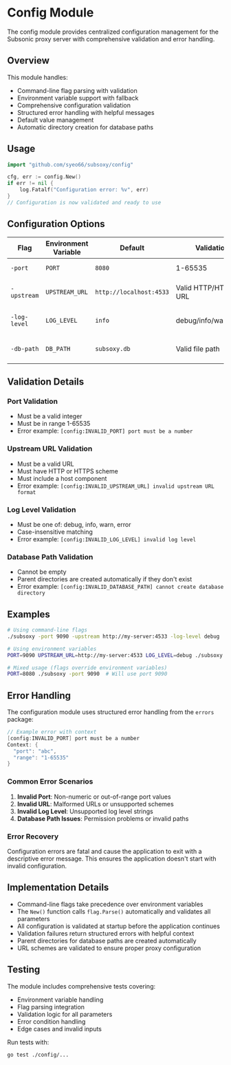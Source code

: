 # Config Module

The config module provides centralized configuration management for the Subsonic proxy server with comprehensive validation and error handling.

## Overview

This module handles:
- Command-line flag parsing with validation
- Environment variable support with fallback
- Comprehensive configuration validation
- Structured error handling with helpful messages
- Default value management
- Automatic directory creation for database paths

## Usage

```go
import "github.com/syeo66/subsoxy/config"

cfg, err := config.New()
if err != nil {
    log.Fatalf("Configuration error: %v", err)
}
// Configuration is now validated and ready to use
```

## Configuration Options

| Flag | Environment Variable | Default | Validation | Description |
|------|---------------------|---------|------------|-------------|
| `-port` | `PORT` | `8080` | 1-65535 | Proxy server port |
| `-upstream` | `UPSTREAM_URL` | `http://localhost:4533` | Valid HTTP/HTTPS URL | Upstream Subsonic server URL |
| `-log-level` | `LOG_LEVEL` | `info` | debug/info/warn/error | Log level (case-insensitive) |
| `-db-path` | `DB_PATH` | `subsoxy.db` | Valid file path | SQLite database file path |

## Validation Details

### Port Validation
- Must be a valid integer
- Must be in range 1-65535
- Error example: `[config:INVALID_PORT] port must be a number`

### Upstream URL Validation
- Must be a valid URL
- Must have HTTP or HTTPS scheme
- Must include a host component
- Error example: `[config:INVALID_UPSTREAM_URL] invalid upstream URL format`

### Log Level Validation
- Must be one of: debug, info, warn, error
- Case-insensitive matching
- Error example: `[config:INVALID_LOG_LEVEL] invalid log level`

### Database Path Validation
- Cannot be empty
- Parent directories are created automatically if they don't exist
- Error example: `[config:INVALID_DATABASE_PATH] cannot create database directory`

## Examples

```bash
# Using command-line flags
./subsoxy -port 9090 -upstream http://my-server:4533 -log-level debug

# Using environment variables
PORT=9090 UPSTREAM_URL=http://my-server:4533 LOG_LEVEL=debug ./subsoxy

# Mixed usage (flags override environment variables)
PORT=8080 ./subsoxy -port 9090  # Will use port 9090
```

## Error Handling

The configuration module uses structured error handling from the `errors` package:

```go
// Example error with context
[config:INVALID_PORT] port must be a number
Context: {
  "port": "abc",
  "range": "1-65535"
}
```

### Common Error Scenarios

1. **Invalid Port**: Non-numeric or out-of-range port values
2. **Invalid URL**: Malformed URLs or unsupported schemes
3. **Invalid Log Level**: Unsupported log level strings
4. **Database Path Issues**: Permission problems or invalid paths

### Error Recovery

Configuration errors are fatal and cause the application to exit with a descriptive error message. This ensures the application doesn't start with invalid configuration.

## Implementation Details

- Command-line flags take precedence over environment variables
- The `New()` function calls `flag.Parse()` automatically and validates all parameters
- All configuration is validated at startup before the application continues
- Validation failures return structured errors with helpful context
- Parent directories for database paths are created automatically
- URL schemes are validated to ensure proper proxy configuration

## Testing

The module includes comprehensive tests covering:
- Environment variable handling
- Flag parsing integration
- Validation logic for all parameters
- Error condition handling
- Edge cases and invalid inputs

Run tests with:
```bash
go test ./config/...
```